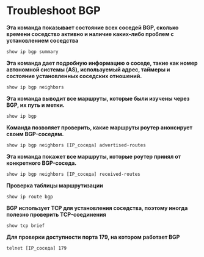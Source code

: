 # Troubleshoot BGP

**Эта команда показывает состояние всех соседей BGP, сколько времени соседство активно и наличие каких-либо проблем с установлением соседства**

```
show ip bgp summary
```

**Эта команда дает подробную информацию о соседе, такие как номер автономной системы (AS), используемый адрес, таймеры и состояние установленных соседских отношений.**

```
show ip bgp neighbors
```

**Эта команда выводит все маршруты, которые были изучены через BGP, их путь и метки.**

```
show ip bgp
```

**Команда позволяет проверить, какие маршруты роутер анонсирует своим BGP-соседям.**

```
show ip bgp neighbors [IP_соседа] advertised-routes
```

**Эта команда покажет все маршруты, которые роутер принял от конкретного BGP-соседа.**

```
show ip bgp neighbors [IP_соседа] received-routes
```

**Проверка таблицы маршрутизации**

```
show ip route bgp
```

**BGP использует TCP для установления соседства, поэтому иногда полезно проверить TCP-соединения**

```
show tcp brief
```

**Для проверки доступности порта 179, на котором работает BGP**

```
telnet [IP_соседа] 179
```

